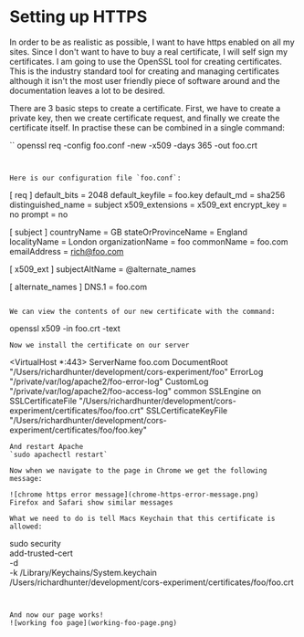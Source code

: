 # Setting up HTTPS

In order to be as realistic as possible, I want to have https enabled on all my sites.
Since I don't want to have to buy a real certificate, I will self sign my certificates.
I am going to use the OpenSSL tool for creating certificates. This is the industry standard tool for creating and managing certificates although it isn't the most user friendly piece of software around and the documentation leaves a lot to be desired.


There are 3 basic steps to create a certificate. First, we have to create a private key, then we create certificate request, and finally we create the certificate itself.
In practise these can be combined in a single command:

``
  openssl req -config foo.conf -new -x509 -days 365 -out foo.crt
```


Here is our configuration file `foo.conf`:
```
[ req ]
default_bits = 2048
default_keyfile = foo.key
default_md = sha256
distinguished_name = subject
x509_extensions = x509_ext
encrypt_key = no
prompt = no

[ subject ]
countryName = GB 
stateOrProvinceName = England
localityName = London
organizationName = foo
commonName = foo.com
emailAddress = rich@foo.com 

[ x509_ext ]
subjectAltName = @alternate_names

[ alternate_names ]
DNS.1 = foo.com
```

We can view the contents of our new certificate with the command:

```
openssl x509 -in foo.crt -text
```
Now we install the certificate on our server

```
<VirtualHost *:443>
   ServerName foo.com
   DocumentRoot "/Users/richardhunter/development/cors-experiment/foo"
   ErrorLog "/private/var/log/apache2/foo-error-log"
   CustomLog "/private/var/log/apache2/foo-access-log" common
   SSLEngine on
   SSLCertificateFile "/Users/richardhunter/development/cors-experiment/certificates/foo/foo.crt"
   SSLCertificateKeyFile "/Users/richardhunter/development/cors-experiment/certificates/foo/foo.key"
</VirtualHost>
```
And restart Apache
`sudo apachectl restart`

Now when we navigate to the page in Chrome we get the following message:

![chrome https error message](chrome-https-error-message.png)
Firefox and Safari show similar messages

What we need to do is tell Macs Keychain that this certificate is allowed:

```
sudo security \
    add-trusted-cert \
    -d \
    -k /Library/Keychains/System.keychain \
    /Users/richardhunter/development/cors-experiment/certificates/foo/foo.crt
```


And now our page works!
![working foo page](working-foo-page.png)
 

